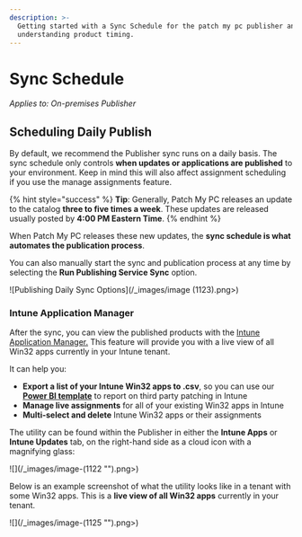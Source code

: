 ```yaml
---
description: >-
  Getting started with a Sync Schedule for the patch my pc publisher and
  understanding product timing.
---
```


# Sync Schedule

_Applies to: On-premises Publisher_

## Scheduling Daily Publish

By default, we recommend the Publisher sync runs on a daily basis. The sync schedule only controls **when updates or applications are published** to your environment. Keep in mind this will also affect assignment scheduling if you use the manage assignments feature.

{% hint style="success" %}
**Tip**: Generally, Patch My PC releases an update to the catalog **three to five times a week**. These updates are released usually posted by **4:00 PM Eastern Time**.
{% endhint %}

When Patch My PC releases these new updates, the **sync schedule is what automates the publication process**.&#x20;

You can also manually start the sync and publication process at any time by selecting the **Run Publishing Service Sync** option.

![Publishing Daily Sync Options](/_images/image (1123).png>)

### Intune Application Manager

After the sync, you can view the published products with the [Intune Application Manager.](https://patchmypc.com/intune-application-manager-utility) This feature will provide you with a live view of all Win32 apps currently in your Intune tenant.&#x20;

It can help you:

* **Export a list of your Intune Win32 apps to .csv**, so you can use our [**Power BI template**](https://patchmypc.com/power-bi-reports-for-microsoft-intune-third-party-updates) to report on third party patching in Intune
* **Manage live assignments** for all of your existing Win32 apps in Intune
* **Multi-select and delete** Intune Win32 apps or their assignments

The utility can be found within the Publisher in either the **Intune Apps** or **Intune Updates** tab, on the right-hand side as a cloud icon with a magnifying glass:

![](/_images/image-(1122 "").png>)

Below is an example screenshot of what the utility looks like in a tenant with some Win32 apps. This is a **live view of all Win32 apps** currently in your tenant.

![](/_images/image-(1125 "").png>)